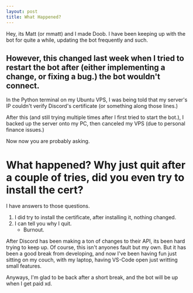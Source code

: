 ```yaml
---
layout: post
title: What Happened?
---
```


Hey, its Matt (or mmatt) and I made Doob. I have been keeping up with the bot for quite a while, updating the bot frequently and such.

## However, this changed last week when I tried to restart the bot after (either implementing a change, or fixing a bug.) the bot wouldn't connect. 

In the Python terminal on my Ubuntu VPS, I was being told that my server's IP couldn't verify Discord's certificate (or something along those lines.) 

After this (and still trying multiple times after I first tried to start the bot.), I backed up the server onto my PC, then canceled my VPS (due to personal finance issues.)

Now now you are probably asking.

# What happened? Why just quit after a couple of tries, did you even try to install the cert?

I have answers to those questions.

1. I did try to install the certificate, after installing it, nothing changed.
2. I can tell you why I quit.
    - Burnout.

After Discord has been making a ton of changes to their API, its been hard trying to keep up. Of course, this isn't anyones fault but my own. But it has been a good break from developing, and now I've been having fun just sitting on my couch, with my laptop, having VS-Code open just writting small features.

Anyways, I'm glad to be back after a short break, and the bot will be up when I get paid xd.
